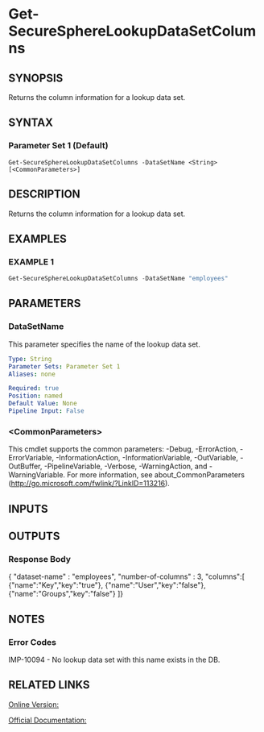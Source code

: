﻿# Get-SecureSphereLookupDataSetColumns

## SYNOPSIS
Returns the column information for a lookup data set.

## SYNTAX

### Parameter Set 1 (Default)
```
Get-SecureSphereLookupDataSetColumns -DataSetName <String> [<CommonParameters>]
```

## DESCRIPTION
Returns the column information for a lookup data set.

## EXAMPLES

### EXAMPLE 1

```powershell
Get-SecureSphereLookupDataSetColumns -DataSetName "employees"
```

## PARAMETERS

### DataSetName
This parameter specifies the name of the lookup data set.

```yaml
Type: String
Parameter Sets: Parameter Set 1
Aliases: none

Required: true
Position: named
Default Value: None
Pipeline Input: False
```

### \<CommonParameters\>
This cmdlet supports the common parameters: -Debug, -ErrorAction, -ErrorVariable, -InformationAction, -InformationVariable, -OutVariable, -OutBuffer, -PipelineVariable, -Verbose, -WarningAction, and -WarningVariable. For more information, see about_CommonParameters (http://go.microsoft.com/fwlink/?LinkID=113216).

## INPUTS

## OUTPUTS

### Response Body
{
"dataset-name" : "employees",
"number-of-columns" : 3,
"columns":[
{"name":"Key","key":"true"},
{"name":"User","key":"false"},
{"name":"Groups","key":"false"}
]}

## NOTES

### Error Codes
IMP-10094 - No lookup data set with this name exists in the DB.

## RELATED LINKS

[Online Version:](https://github.com/akshinmustafayev/SecureSpherePS/tree/master/Documentation)

[Official Documentation:](https://docs.imperva.com/bundle/v13.6-api-reference-guide/page/61645.htm)



